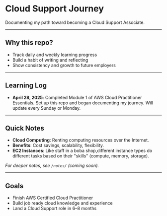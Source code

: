 # Cloud Support Journey

Documenting my path toward becoming a Cloud Support Associate.

---

## Why this repo?

- Track daily and weekly learning progress
- Build a habit of writing and reflecting
- Show consistency and growth to future employers

---

## Learning Log

- **April 28, 2025**: Completed Module 1 of AWS Cloud Practitioner Essentials. Set up this repo and began documenting my journey. Will update every Sunday or Monday.

---

## Quick Notes

- **Cloud Computing**: Renting computing resources over the Internet.
- **Benefits**: Cost savings, scalability, flexibility.
- **EC2 Instances**: Like staff in a boba shop,different instance types do different tasks based on their "skills" (compute, memory, storage).

_For deeper notes, see `/notes/` (coming soon)._

---

## Goals

- Finish AWS Certified Cloud Practitioner
- Build job ready cloud knowledge and experience
- Land a Cloud Support role in 6–8 months
